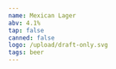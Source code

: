 ```yaml
---
name: Mexican Lager
abv: 4.1%
tap: false
canned: false
logo: /upload/draft-only.svg
tags: beer
---
```

